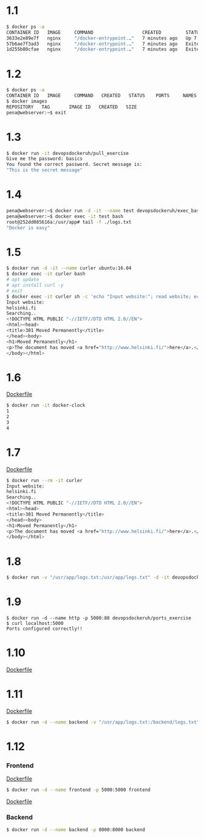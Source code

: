 # 1.1

```bash
$ docker ps -a
CONTAINER ID   IMAGE     COMMAND                  CREATED         STATUS                     PORTS     NAMES
3633e2e89e7f   nginx     "/docker-entrypoint.…"   7 minutes ago   Up 7 minutes               80/tcp    condescending_wescoff
57b6ae7f3ad3   nginx     "/docker-entrypoint.…"   7 minutes ago   Exited (0) 7 minutes ago             elated_zhukovsky
1d255b80cfae   nginx     "/docker-entrypoint.…"   7 minutes ago   Exited (0) 7 minutes ago             sleepy_dewdney
```

# 1.2

```bash
$ docker ps -a
CONTAINER ID   IMAGE     COMMAND   CREATED   STATUS    PORTS     NAMES
$ docker images
REPOSITORY   TAG       IMAGE ID   CREATED   SIZE
pena@webserver:~$ exit
```

# 1.3

```bash
$ docker run -it devopsdockeruh/pull_exercise
Give me the password: basics
You found the correct password. Secret message is:
"This is the secret message"
```

# 1.4

```bash
pena@webserver:~$ docker run -d -it --name test devopsdockeruh/exec_bash_exercise
pena@webserver:~$ docker exec -it test bash
root@252dd085616a:/usr/app# tail -f ./logs.txt
"Docker is easy"
```

# 1.5
```bash
$ docker run -d -it --name curler ubuntu:16.04
$ docker exec -it curler bash
# apt update
# apt install curl -y
# exit
$ docker exec -it curler sh -c 'echo "Input website:"; read website; echo "Searching.."; sleep 1; curl http://$website;'
Input website:
helsinki.fi
Searching..
<!DOCTYPE HTML PUBLIC "-//IETF//DTD HTML 2.0//EN">
<html><head>
<title>301 Moved Permanently</title>
</head><body>
<h1>Moved Permanently</h1>
<p>The document has moved <a href="http://www.helsinki.fi/">here</a>.</p>
</body></html>
```

# 1.6

[Dockerfile](/part1/Dockerfiles/1.6_Dockerfile)

```bash
$ docker run -it docker-clock
1
2
3
4
```

# 1.7

[Dockerfile](/part1/Dockerfiles/1.7_Dockerfile)

```bash
$ docker run --rm -it curler
Input website:
helsinki.fi
Searching..
<!DOCTYPE HTML PUBLIC "-//IETF//DTD HTML 2.0//EN">
<html><head>
<title>301 Moved Permanently</title>
</head><body>
<h1>Moved Permanently</h1>
<p>The document has moved <a href="http://www.helsinki.fi/">here</a>.</p>
</body></html>
```

# 1.8

```bash
$ docker run -v "/usr/app/logs.txt:/usr/app/logs.txt" -d -it devopsdockeruh/first_volume_exercise
```

# 1.9

```console
$ docker run -d --name http -p 5000:80 devopsdockeruh/ports_exercise
$ curl localhost:5000
Ports configured correctly!!
```

# 1.10

[Dockerfile](/part1/Dockerfiles/1.10_Dockerfile)

# 1.11

[Dockerfile](/part1/Dockerfiles/1.11_Dockerfile)

```bash
$ docker run -d --name backend -v "/usr/app/logs.txt:/backend/logs.txt" -p 8000:8000 backend
```

# 1.12

### Frontend

[Dockerfile](/part1/Dockerfiles/1.12_frontend_Dockerfile)

```bash
$ docker run -d --name frontend -p 5000:5000 frontend 
```
[Dockerfile](/part1/Dockerfiles/1.12_backend_Dockerfile)


### Backend
```bash
$ docker run -d --name backend -p 8000:8000 backend
```
